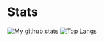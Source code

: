 # Stats

[![My github stats](https://github-readme-stats.vercel.app/api?username=shockingfargroundx)](https://github.com/anuraghazra/github-readme-stats)
[![Top Langs](https://github-readme-stats.vercel.app/api/top-langs/?username=anuraghazra)](https://github.com/anuraghazra/github-readme-stats)
